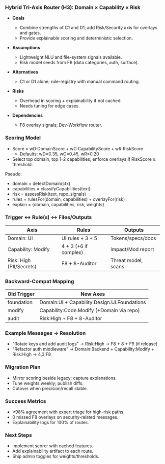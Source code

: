 <!-- File: docs/proposals/triax-router.md -->

### Hybrid Tri-Axis Router (H3): Domain × Capability × Risk

- **Goals**
  - Combine strengths of C1 and D1; add Risk/Security axis for overlays and gates.
  - Provide explainable scoring and deterministic selection.

- **Assumptions**
  - Lightweight NLU and file-system signals available.
  - Risk model seeds from F8 (data categories, auth, surface).

- **Alternatives**
  - C1 or D1 alone; rule-registry with manual command routing.

- **Risks**
  - Overhead in scoring + explainability if not cached.
  - Needs tuning for edge cases.

- **Dependencies**
  - F8 overlay signals; Dev-Workflow router.

### Scoring Model
- Score = wD·DomainScore + wC·CapabilityScore + wR·RiskScore
  - Defaults: wD=0.35, wC=0.45, wR=0.20
- Select top domain, top 1–2 capabilities; enforce overlays if RiskScore ≥ threshold.

Pseudo:
- domain = detectDomain(ctx)
- capabilities = classifyCapabilities(text)
- risk = assessRisk(text, repo_signals)
- rules = rulesFor(domain, capabilities) + overlayFor(risk)
- explain = {domain, capabilities, risk, weights}

### Trigger ↔ Rule(s) ↔ Files/Outputs
| Axis | Rules | Outputs |
|---|---|---|
| Domain: UI | UI rules + 3 + 5 | Tokens/specs/docs |
| Capability: Modify | 4 + 3 (+6 if complex) | Impact/Mod report |
| Risk: High (PII/Secrets) | F8 + 8-Auditor | Threat model, scans |

### Backward-Compat Mapping
| Old Trigger | New Axes |
|---|---|
| foundation | Domain:UI + Capability:Design.UI.Foundations |
| modify | Capability:Code.Modify (+Domain via repo) |
| audit | Risk:High + F8 + 8-Auditor |

### Example Messages → Resolution
- "Rotate keys and add audit logs" → Risk:High → F8 + 8 + F9 (if release)
- "Refactor auth middleware" → Domain:Backend + Capability:Modify + Risk:High → 4,3,F8

### Migration Plan
- Mirror scoring beside legacy; capture explanations.
- Tune weights weekly; publish diffs.
- Cutover when precision/recall stable.

### Success Metrics
- ≥98% agreement with expert triage for high-risk paths.
- 0 missed F8 overlays on security-related messages.
- Explainability logs for 100% of routes.

### Next Steps
- Implement scorer with cached features.
- Add explainability artifact to each route.
- Ship admin toggles for weights/thresholds.
